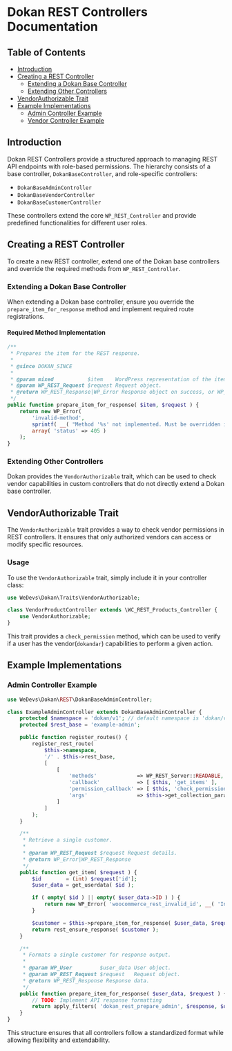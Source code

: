 # Dokan REST Controllers Documentation

## Table of Contents
- [Introduction](#introduction)
- [Creating a REST Controller](#creating-a-rest-controller)
  - [Extending a Dokan Base Controller](#extending-a-dokan-base-controller)
  - [Extending Other Controllers](#extending-other-controllers)
- [VendorAuthorizable Trait](#vendorauthorizable-trait)
- [Example Implementations](#example-implementations)
  - [Admin Controller Example](#admin-controller-example)
  - [Vendor Controller Example](#vendor-controller-example)

## Introduction
Dokan REST Controllers provide a structured approach to managing REST API endpoints with role-based permissions. The hierarchy consists of a base controller, `DokanBaseController`, and role-specific controllers:

- `DokanBaseAdminController`
- `DokanBaseVendorController`
- `DokanBaseCustomerController`

These controllers extend the core `WP_REST_Controller` and provide predefined functionalities for different user roles.

## Creating a REST Controller

To create a new REST controller, extend one of the Dokan base controllers and override the required methods from `WP_REST_Controller`.

### Extending a Dokan Base Controller

When extending a Dokan base controller, ensure you override the `prepare_item_for_response` method and implement required route registrations.

#### Required Method Implementation

```php
/**
 * Prepares the item for the REST response.
 *
 * @since DOKAN_SINCE
 *
 * @param mixed           $item    WordPress representation of the item.
 * @param WP_REST_Request $request Request object.
 * @return WP_REST_Response|WP_Error Response object on success, or WP_Error object on failure.
 */
public function prepare_item_for_response( $item, $request ) {
    return new WP_Error(
        'invalid-method',
        sprintf( __( "Method '%s' not implemented. Must be overridden in subclass." ), __METHOD__ ),
        array( 'status' => 405 )
    );
}
```

### Extending Other Controllers

Dokan provides the `VendorAuthorizable` trait, which can be used to check vendor capabilities in custom controllers that do not directly extend a Dokan base controller.

## VendorAuthorizable Trait

The `VendorAuthorizable` trait provides a way to check vendor permissions in REST controllers. It ensures that only authorized vendors can access or modify specific resources.

### Usage
To use the `VendorAuthorizable` trait, simply include it in your controller class:

```php
use WeDevs\Dokan\Traits\VendorAuthorizable;

class VendorProductController extends \WC_REST_Products_Controller {
    use VendorAuthorizable;
}
```

This trait provides a `check_permission` method, which can be used to verify if a user has the vendor(`dokandar`) capabilities to perform a given action.

## Example Implementations

### Admin Controller Example

```php
use WeDevs\Dokan\REST\DokanBaseAdminController;

class ExampleAdminController extends DokanBaseAdminController {
    protected $namespace = 'dokan/v1'; // default namespace is 'dokan/v1/admin' in `DokanBaseAdminController`
    protected $rest_base = 'example-admin';

    public function register_routes() {
        register_rest_route(
            $this->namespace,
            '/' . $this->rest_base,
            [
                [
                    'methods'             => WP_REST_Server::READABLE,
                    'callback'            => [ $this, 'get_items' ],
                    'permission_callback' => [ $this, 'check_permission' ],
                    'args'                => $this->get_collection_params(),
                ]
            ]
        );
    }

    /**
     * Retrieve a single customer.
     *
     * @param WP_REST_Request $request Request details.
     * @return WP_Error|WP_REST_Response
     */
    public function get_item( $request ) {
        $id        = (int) $request['id'];
        $user_data = get_userdata( $id );

        if ( empty( $id ) || empty( $user_data->ID ) ) {
            return new WP_Error( 'woocommerce_rest_invalid_id', __( 'Invalid resource ID.', 'woocommerce' ), [ 'status' => 404 ] );
        }

        $customer = $this->prepare_item_for_response( $user_data, $request );
        return rest_ensure_response( $customer );
    }

    /**
     * Formats a single customer for response output.
     *
     * @param WP_User         $user_data User object.
     * @param WP_REST_Request $request   Request object.
     * @return WP_REST_Response Response data.
     */
    public function prepare_item_for_response( $user_data, $request ) {
        // TODO: Implement API response formatting
        return apply_filters( 'dokan_rest_prepare_admin', $response, $user_data, $request );
    }
}
```

This structure ensures that all controllers follow a standardized format while allowing flexibility and extendability.

